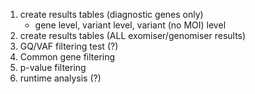 1. create results tables (diagnostic genes only)
   * gene level, variant level, variant (no MOI) level
3. create results tables (ALL exomiser/genomiser results)
4. GQ/VAF filtering test (?) 
5. Common gene filtering
6. p-value filtering
7. runtime analysis (?) 
